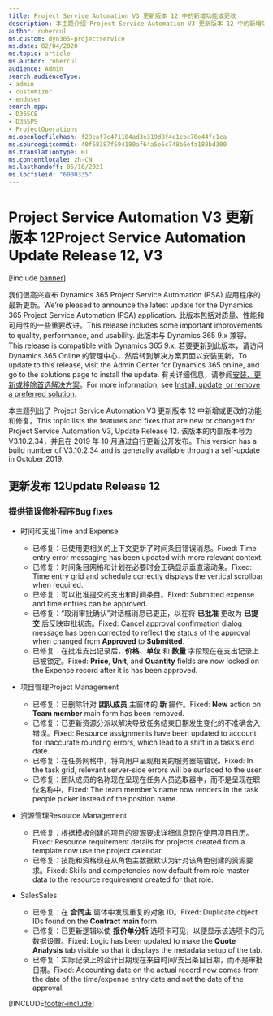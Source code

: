 ```yaml
---
title: Project Service Automation V3 更新版本 12 中的新增功能或更改
description: 本主题介绍 Project Service Automation V3 更新版本 12 中的新增功能。
author: ruhercul
ms.custom: dyn365-projectservice
ms.date: 02/04/2020
ms.topic: article
ms.author: ruhercul
audience: Admin
search.audienceType:
- admin
- customizer
- enduser
search.app:
- D365CE
- D365PS
- ProjectOperations
ms.openlocfilehash: f29eaf7c471104ad3e319d8f4e1cbc70e44fc1ca
ms.sourcegitcommit: 40f68387f594180af64a5e5c748b6efa188bd300
ms.translationtype: HT
ms.contentlocale: zh-CN
ms.lasthandoff: 05/10/2021
ms.locfileid: "6000335"
---
```

# <a name="project-service-automation-update-release-12-v3"></a><span data-ttu-id="7d19a-103">Project Service Automation V3 更新版本 12</span><span class="sxs-lookup"><span data-stu-id="7d19a-103">Project Service Automation Update Release 12, V3</span></span>

[!include [banner](../includes/psa-now-project-operations.md)]

<span data-ttu-id="7d19a-104">我们很高兴宣布 Dynamics 365 Project Service Automation (PSA) 应用程序的最新更新。</span><span class="sxs-lookup"><span data-stu-id="7d19a-104">We’re pleased to announce the latest update for the Dynamics 365 Project Service Automation (PSA) application.</span></span> <span data-ttu-id="7d19a-105">此版本包括对质量、性能和可用性的一些重要改进。</span><span class="sxs-lookup"><span data-stu-id="7d19a-105">This release includes some important improvements to quality, performance, and usability.</span></span> <span data-ttu-id="7d19a-106">此版本与 Dynamics 365 9.x 兼容。</span><span class="sxs-lookup"><span data-stu-id="7d19a-106">This release is compatible with Dynamics 365 9.x.</span></span> <span data-ttu-id="7d19a-107">若要更新到此版本，请访问 Dynamics 365 Online 的管理中心，然后转到解决方案页面以安装更新。</span><span class="sxs-lookup"><span data-stu-id="7d19a-107">To update to this release, visit the Admin Center for Dynamics 365 online, and go to the solutions page to install the update.</span></span> <span data-ttu-id="7d19a-108">有关详细信息，请参阅[安装、更新或移除首选解决方案](/power-platform/admin/install-remove-preferred-solution)。</span><span class="sxs-lookup"><span data-stu-id="7d19a-108">For more information, see [Install, update, or remove a preferred solution](/power-platform/admin/install-remove-preferred-solution).</span></span>

<span data-ttu-id="7d19a-109">本主题列出了 Project Service Automation V3 更新版本 12 中新增或更改的功能和修复。</span><span class="sxs-lookup"><span data-stu-id="7d19a-109">This topic lists the features and fixes that are new or changed for Project Service Automation V3, Update Release 12.</span></span> <span data-ttu-id="7d19a-110">该版本的内部版本号为 V3.10.2.34，并且在 2019 年 10 月通过自行更新公开发布。</span><span class="sxs-lookup"><span data-stu-id="7d19a-110">This version has a build number of V3.10.2.34 and is generally available through a self-update in October 2019.</span></span>

## <a name="update-release-12"></a><span data-ttu-id="7d19a-111">更新发布 12</span><span class="sxs-lookup"><span data-stu-id="7d19a-111">Update Release 12</span></span>

### <a name="bug-fixes"></a><span data-ttu-id="7d19a-112">提供错误修补程序</span><span class="sxs-lookup"><span data-stu-id="7d19a-112">Bug fixes</span></span>

- <span data-ttu-id="7d19a-113">时间和支出</span><span class="sxs-lookup"><span data-stu-id="7d19a-113">Time and Expense</span></span>

    - <span data-ttu-id="7d19a-114">已修复：已使用更相关的上下文更新了时间条目错误消息。</span><span class="sxs-lookup"><span data-stu-id="7d19a-114">Fixed: Time entry error messaging has been updated with more relevant context.</span></span>
    - <span data-ttu-id="7d19a-115">已修复：时间条目网格和计划在必要时会正确显示垂直滚动条。</span><span class="sxs-lookup"><span data-stu-id="7d19a-115">Fixed: Time entry grid and schedule correctly displays the vertical scrollbar when required.</span></span>
    - <span data-ttu-id="7d19a-116">已修复：可以批准提交的支出和时间条目。</span><span class="sxs-lookup"><span data-stu-id="7d19a-116">Fixed: Submitted expense and time entries can be approved.</span></span>
    - <span data-ttu-id="7d19a-117">已修复：“取消审批确认”对话框消息已更正，以在将 **已批准** 更改为 **已提交** 后反映审批状态。</span><span class="sxs-lookup"><span data-stu-id="7d19a-117">Fixed: Cancel approval confirmation dialog message has been corrected to reflect the status of the approval when changed from **Approved** to **Submitted**.</span></span>
    - <span data-ttu-id="7d19a-118">已修复：在批准支出记录后，**价格**、**单位** 和 **数量** 字段现在在支出记录上已被锁定。</span><span class="sxs-lookup"><span data-stu-id="7d19a-118">Fixed: **Price**, **Unit**, and **Quantity** fields are now locked on the Expense record after it is has been approved.</span></span>

- <span data-ttu-id="7d19a-119">项目管理</span><span class="sxs-lookup"><span data-stu-id="7d19a-119">Project Management</span></span>

    - <span data-ttu-id="7d19a-120">已修复：已删除针对 **团队成员** 主窗体的 **新** 操作。</span><span class="sxs-lookup"><span data-stu-id="7d19a-120">Fixed: **New** action on **Team member** main form has been removed.</span></span>
    - <span data-ttu-id="7d19a-121">已修复：已更新资源分派以解决导致任务结束日期发生变化的不准确舍入错误。</span><span class="sxs-lookup"><span data-stu-id="7d19a-121">Fixed: Resource assignments have been updated to account for inaccurate rounding errors, which lead to a shift in a task’s end date.</span></span>
    - <span data-ttu-id="7d19a-122">已修复：在任务网格中，将向用户呈现相关的服务器端错误。</span><span class="sxs-lookup"><span data-stu-id="7d19a-122">Fixed: In the task grid, relevant server-side errors will be surfaced to the user.</span></span>
    - <span data-ttu-id="7d19a-123">已修复：团队成员的名称现在呈现在任务人员选取器中，而不是呈现在职位名称中。</span><span class="sxs-lookup"><span data-stu-id="7d19a-123">Fixed: The team member’s name now renders in the task people picker instead of the position name.</span></span>

- <span data-ttu-id="7d19a-124">资源管理</span><span class="sxs-lookup"><span data-stu-id="7d19a-124">Resource Management</span></span>

    - <span data-ttu-id="7d19a-125">已修复：根据模板创建的项目的资源要求详细信息现在使用项目日历。</span><span class="sxs-lookup"><span data-stu-id="7d19a-125">Fixed: Resource requirement details for projects created from a template now use the project calendar.</span></span>
    - <span data-ttu-id="7d19a-126">已修复：技能和资格现在从角色主数据默认为针对该角色创建的资源要求。</span><span class="sxs-lookup"><span data-stu-id="7d19a-126">Fixed: Skills and competencies now default from role master data to the resource requirement created for that role.</span></span>

- <span data-ttu-id="7d19a-127">Sales</span><span class="sxs-lookup"><span data-stu-id="7d19a-127">Sales</span></span>

    - <span data-ttu-id="7d19a-128">已修复：在 **合同主** 窗体中发现重复的对象 ID。</span><span class="sxs-lookup"><span data-stu-id="7d19a-128">Fixed: Duplicate object IDs found on the **Contract main** form.</span></span>
    - <span data-ttu-id="7d19a-129">已修复：已更新逻辑以使 **报价单分析** 选项卡可见，以便显示该选项卡的元数据设置。</span><span class="sxs-lookup"><span data-stu-id="7d19a-129">Fixed: Logic has been updated to make the **Quote Analysis** tab visible so that it displays the metadata setup of the tab.</span></span>
    - <span data-ttu-id="7d19a-130">已修复：实际记录上的会计日期现在来自时间/支出条目日期，而不是审批日期。</span><span class="sxs-lookup"><span data-stu-id="7d19a-130">Fixed: Accounting date on the actual record now comes from the date of the time/expense entry date and not the date of the approval.</span></span>


[!INCLUDE[footer-include](../includes/footer-banner.md)]